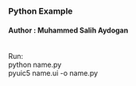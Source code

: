 ### Python Example

#### Author      : Muhammed Salih Aydogan

<br  /> Run: 
<br  />   python name.py
<br  />   pyuic5 name.ui -o name.py  